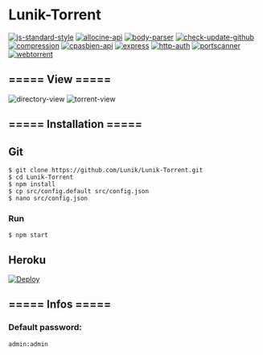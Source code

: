 # Lunik-Torrent
[![js-standard-style](https://img.shields.io/badge/code%20style-standard-brightgreen.svg?style=flat-square)](http://standardjs.com/) [![allocine-api](https://img.shields.io/badge/allocine--api-v0.1.9%20-green.svg?style=flat-square)](https://www.npmjs.com/package/allocine-api) [![body-parser](https://img.shields.io/badge/body--parser-v1.15.0%20-green.svg?style=flat-square)](https://www.npmjs.com/package/body-parser) [![check-update-github](https://img.shields.io/badge/check--update--github-v0.0.4%20-green.svg?style=flat-square)](https://www.npmjs.com/package/check-update-github) [![compression](https://img.shields.io/badge/compression-v1.6.0%20-green.svg?style=flat-square)](https://www.npmjs.com/package/compression) [![cpasbien-api](https://img.shields.io/badge/cpasbien--api-v1.1.0%20-green.svg?style=flat-square)](https://github.com/yadomi/cpasbien-api) [![express](https://img.shields.io/badge/express-v4.13.3%20-green.svg?style=flat-square)](http://expressjs.com/) [![http-auth](https://img.shields.io/badge/http--auth-v2.2.8%20-green.svg?style=flat-square)](https://www.npmjs.com/package/http-auth) [![portscanner](https://img.shields.io/badge/portscanner-v1.0.0%20-green.svg?style=flat-square)](https://www.npmjs.com/package/http-auth) [![webtorrent](https://img.shields.io/badge/webtorrent-v0.72.2%20-green.svg?style=flat-square)](https://webtorrent.io/)

## ===== View =====
![directory-view](http://puu.sh/nq8p2/50860860e2.png)
![torrent-view](http://puu.sh/nq8PZ/8f7d037025.png)

## ===== Installation =====
## Git

```
$ git clone https://github.com/Lunik/Lunik-Torrent.git
$ cd Lunik-Torrent
$ npm install
$ cp src/config.default src/config.json
$ nano src/config.json
```

### Run

```
$ npm start
```

## Heroku
[![Deploy](https://www.herokucdn.com/deploy/button.svg)](https://heroku.com/deploy?template=https://github.com/Lunik/Lunik-Torrent)

## ===== Infos =====
### Default password:

```
admin:admin
```

